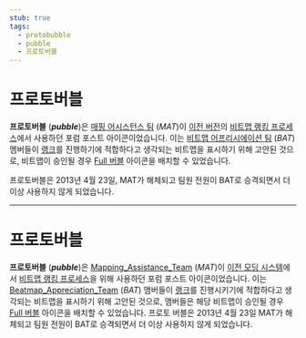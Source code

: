```yaml
---
stub: true
tags:
  - protobubble
  - pubble
  - 프로토버블
---
```


# 프로토버블

**프로토버블** (***pubble***)은 [매핑 어시스턴스 팀](/wiki/People/Mapping_Assistance_Team) (*MAT*)이 [이전 버전](/wiki/Modding/Forum_modding)의 [비트맵 랭킹 프로세스](/wiki/Beatmap_ranking_procedure)에서 사용하던 포럼 포스트 아이콘이었습니다. 이는 [비트맵 어프리시에이션 팀](/wiki/People/Beatmap_Appreciation_Team) (*BAT*) 멤버들이 [랭크](/wiki/Beatmap/Category#ranked)를 진행하기에 적합하다고 생각되는 비트맵을 표시하기 위해 고안된 것으로, 비트맵이 승인될 경우 [Full 버블](/wiki/Modding/Bubble) 아이콘을 배치할 수 있었습니다.

프로토버블은 2013년 4월 23일, MAT가 해체되고 팀원 전원이 BAT로 승격되면서 더 이상 사용하지 않게 되었습니다.


---

# 프로토버블

**프로토버블** (***pubble***)은 [Mapping_Assistance_Team](/wiki/People/Mapping_Assistance_Team) (*MAT*)이 [이전 모딩 시스템](/wiki/Modding/Forum_modding)에서 [비트맵 랭킹 프로세스](/wiki/Beatmap_ranking_procedure)을 위해 사용하던 포럼 포스트 아이콘이었습니다. 이는 [Beatmap_Appreciation_Team](/wiki/People/Beatmap_Appreciation_Team) (*BAT*) 맴버들이 [랭크](/wiki/Beatmap/Category#ranked)를 진행시키기에 적합하다고 생각되는 비트맵을 표시하기 위해 고안된 것으로, 맴버들은 해당 비트맵이 승인될 경우 [Full 버블](/wiki/Modding/Bubble) 아이콘을 배치할 수 있었습니다.
프로토 버블은 2013년 4월 23일 MAT가 해체되고 팀원 전원이 BAT로 승격되면서 더 이상 사용하지 않게 되었습니다.

